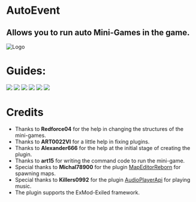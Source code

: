 # AutoEvent
## Allows you to run auto Mini-Games in the game.

![Logo](https://github.com/RisottoMan/AutoEvent/blob/main/Photos/MiniGames(mini).png)

# Guides:
[![](https://github.com/RisottoMan/AutoEvent/blob/main/Photos/Message.png)](https://github.com/RisottoMan/AutoEvent/blob/main/Docs/MiniGames.md)
[![](https://github.com/RisottoMan/AutoEvent/blob/main/Photos/Message1.png)](https://github.com/RisottoMan/AutoEvent/blob/main/Docs/Installation.md)
[![](https://github.com/RisottoMan/AutoEvent/blob/main/Photos/Message2.png)](https://github.com/RisottoMan/AutoEvent/blob/main/Docs/Commands.md)
[![](https://github.com/RisottoMan/AutoEvent/blob/main/Photos/Message3.png)](https://github.com/RisottoMan/AutoEvent/blob/main/Docs/Language.md)
[![](https://github.com/RisottoMan/AutoEvent/blob/main/Photos/Message4.png)](https://github.com/RisottoMan/AutoEvent/blob/main/Docs/Problem.md)
[![](https://github.com/RisottoMan/AutoEvent/blob/main/Photos/Message6.png)](https://github.com/RisottoMan/AutoEvent/blob/main/Docs/Configuration.md)

# Credits
- Thanks to **Redforce04** for the help in changing the structures of the mini-games.
- Thanks to **ART0022VI** for a little help in fixing plugins.
- Thanks to **Alexander666** for the help at the initial stage of creating the plugin.
- Thanks to **art15** for writing the command code to run the mini-game.
- Special thanks to **Michal78900** for the plugin [MapEditorReborn](https://github.com/Michal78900/MapEditorReborn) for spawning maps.
- Special thanks to **Killers0992** for the plugin [AudioPlayerApi](https://github.com/Killers0992/AudioPlayerApi) for playing music.
- The plugin supports the ExMod-Exiled framework.